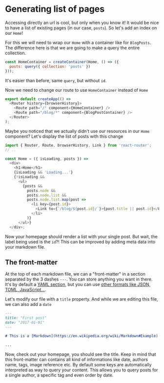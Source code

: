 # Generating list of pages

Accessing directly an url is cool, but only when you know it!
It would be nice to have a list of existing pages (in our case, ``posts``).
So let's add an index on our ``Home``!

For this we will need to wrap our ``Home`` with a container like for ``BlogPosts``.
The difference here is that we are going to make a query the entire collection.

```js
const HomeContainer = createContainer(Home, () => ({
  posts: query({ collection: 'posts' })
}));
```

It's easier than before, same ``query``, but without ``id``.

Now we need to change our route to use ``HomeContainer`` instead of ``Home``

```js
export default createApp(() =>
  <Router history={browserHistory}>
    <Route path="/" component={HomeContainer} />
    <Route path="/blog/*" component={BlogPostContainer} />
  </Router>
);
```

Maybe you noticed that we actually didn't use our resources in our ``Home`` component?
Let's display the list of posts with this change

```js
import { Router, Route, browserHistory, Link } from 'react-router';
// ..

const Home = ({ isLoading, posts }) =>
  <div>
    <h1>Home</h1>
    {isLoading && 'Loading...'}
    {!isLoading &&
      <ul>
        {posts &&
          posts.node &&
          posts.node.list &&
          posts.node.list.map(post =>
            <li key={post.id}>
              <Link to={`/blog/${post.id}/`}>{post.title || post.id}</Link>
            </li>
          )}
      </ul>}
  </div>;
```

Now your homepage should render a list with your single post.
But wait, the label being used is the ``id``?!
This can be improved by adding meta data into your markdown file.

## The front-matter

At the top of each markdown file, we can a "front-matter" in a section separated by  the 3 dashes ``---``.
You can store anything you want in there.
It's by default a
[YAML section](https://en.wikipedia.org/wiki/YAML#Sample_document),
but you can use
[other formats like JSON, TOML, JavaScript...](https://www.npmjs.com/package/gray-matter#highlights).

Let's modify our file with a ``title`` property.
And while we are editing this file, we can also add a ``date``

```md
---
title: "First post"
date: "2017-01-01"
---

# This is a [Markdown](https://en.wikipedia.org/wiki/Markdown#Example) file

...
```

Now, check out your homepage, you should see the title.
Keep in mind that this front-matter can contains all kind of informations like
date, authors name, tags, image reference etc.
By default some keys are automatically interpreted as way to query your content.
This allows you to query posts for a single author, a specific tag and even order by date.
